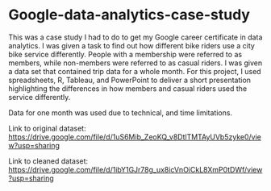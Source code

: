 # Google-data-analytics-case-study
This was a case study I had to do to get my Google career certificate in data analytics. I was given a task to find out how different bike riders use a city bike service differently.  People with a membership were referred to as members, while non-members were referred to as casual riders. I was given a data set that contained trip data for a whole month. For this project, I used spreadsheets, R, Tableau, and PowerPoint to deliver a short presentation highlighting the differences in how members and casual riders used the service differently.

Data for one month was used due to technical, and time limitations.

Link to original dataset: https://drive.google.com/file/d/1uS6Mib_ZeoKQ_v8DtlTMTAyUVb5zyke0/view?usp=sharing

Link to cleaned dataset: https://drive.google.com/file/d/1ibY1GJr78g_ux8icVnOiCkL8XmP0tDWf/view?usp=sharing
